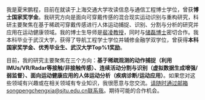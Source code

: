 
我是夏宋鹏程，目前在就读于上海交通大学攻读信息与通信工程博士学位，曾获**博士国家奖学金**。我研究方向是面向可穿戴传感的混合现实运动识别与重构研究，科研主要聚焦在基于稀疏可穿戴传感进行人体运动捕捉、识别、分割与分析的研究并应用在运动健康领域。我的博士生导师是[裴凌教授](https://scholar.google.com.tw/citations?user=Vm7d2EkAAAAJ&hl=zh-TW&oi=sra)，同时与[储磊博士](https://scholar.google.com.hk/citations?hl=zh-CN&user=HgZ0wNwAAAAJ&view_op=list_works&authuser=1&sortby=pubdate)密切合作。我本科毕业于武汉大学，获得了导航工程学士学位并辅修金融学双学位，曾获得**本科国家奖学金、优秀毕业生、武汉大学Top%1奖励**。

目前，我的研究主要聚焦在三个方向：**基于稀疏观测的动作捕捉（利用IMUs/VR/Radar等接触/非接触传感）、连续活动分割与识别（虚拟数据生成增强/弱监督）、面向运动健康应用的人体运动分析（疾病诊断/运动应用）**。如果您对这些领域有兴趣或在相关领域有专业知识，我很愿意与您交流。请随时通过邮箱songpengchengxia@sjtu.edu.cn联系我。期待可能的合作机会。
